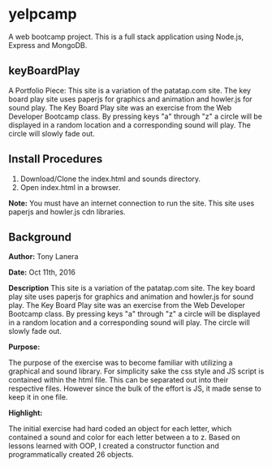 # yelpcamp
A web bootcamp project. This is a full stack application using Node.js, Express and MongoDB. 


## keyBoardPlay
A Portfolio Piece: This site is a variation of the patatap.com site. The key board play site uses paperjs for graphics and animation and howler.js for sound play. The Key Board Play site was an exercise from the Web Developer Bootcamp class. By pressing keys "a" through "z" a circle will be displayed in a random location and a corresponding sound will play. The circle will slowly fade out.

## Install Procedures

1. Download/Clone the index.html and sounds directory.
2. Open index.html in a browser.

**Note:** You must have an internet connection to run the site. This site uses paperjs and howler.js cdn libraries.

## Background
**Author:** Tony Lanera

**Date:** Oct 11th, 2016

**Description**
This site is a variation of the patatap.com site. The key board play site uses paperjs for graphics and animation and howler.js for sound play. The Key Board Play site was an exercise from the Web Developer Bootcamp class. By pressing keys "a" through "z" a circle will be displayed in a random location and a corresponding sound will play. The circle will slowly fade out.

**Purpose:**

The purpose of the exercise was to become familiar with utilizing a graphical and sound library. For simplicity sake the css style and JS script is contained within the html file. This can be separated out into their respective files. However since the bulk of the effort is JS, it made sense to keep it in one file.

**Highlight:**   

The initial exercise had hard coded an object for each letter, which contained a sound and color for each letter between a to z. Based on lessons learned with OOP, I created a constructor function and programmatically created 26 objects.

